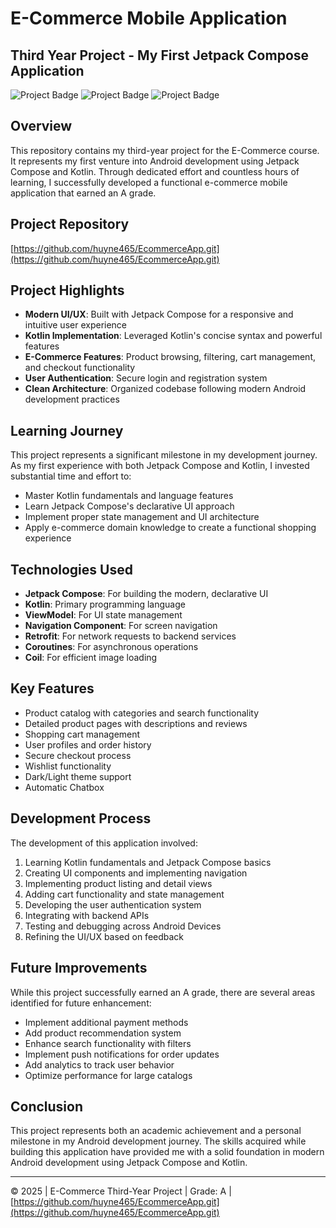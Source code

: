 # E-Commerce Mobile Application

## Third Year Project - My First Jetpack Compose Application

![Project Badge](https://img.shields.io/badge/Grade-A-brightgreen)
![Project Badge](https://img.shields.io/badge/Framework-Jetpack%20Compose-blue)
![Project Badge](https://img.shields.io/badge/Language-Kotlin-orange)

## Overview

This repository contains my third-year project for the E-Commerce course. It represents my first venture into Android development using Jetpack Compose and Kotlin. Through dedicated effort and countless hours of learning, I successfully developed a functional e-commerce mobile application that earned an A grade.

## Project Repository

[https://github.com/huyne465/EcommerceApp.git](https://github.com/huyne465/EcommerceApp.git)

## Project Highlights

- **Modern UI/UX**: Built with Jetpack Compose for a responsive and intuitive user experience
- **Kotlin Implementation**: Leveraged Kotlin's concise syntax and powerful features
- **E-Commerce Features**: Product browsing, filtering, cart management, and checkout functionality
- **User Authentication**: Secure login and registration system
- **Clean Architecture**: Organized codebase following modern Android development practices

## Learning Journey

This project represents a significant milestone in my development journey. As my first experience with both Jetpack Compose and Kotlin, I invested substantial time and effort to:

- Master Kotlin fundamentals and language features
- Learn Jetpack Compose's declarative UI approach
- Implement proper state management and UI architecture
- Apply e-commerce domain knowledge to create a functional shopping experience

## Technologies Used

- **Jetpack Compose**: For building the modern, declarative UI
- **Kotlin**: Primary programming language
- **ViewModel**: For UI state management
- **Navigation Component**: For screen navigation
- **Retrofit**: For network requests to backend services
- **Coroutines**: For asynchronous operations
- **Coil**: For efficient image loading

## Key Features

- Product catalog with categories and search functionality
- Detailed product pages with descriptions and reviews
- Shopping cart management
- User profiles and order history
- Secure checkout process
- Wishlist functionality
- Dark/Light theme support
- Automatic Chatbox

## Development Process

The development of this application involved:

1. Learning Kotlin fundamentals and Jetpack Compose basics
2. Creating UI components and implementing navigation
3. Implementing product listing and detail views
4. Adding cart functionality and state management
5. Developing the user authentication system
6. Integrating with backend APIs
7. Testing and debugging across Android Devices
8. Refining the UI/UX based on feedback

## Future Improvements

While this project successfully earned an A grade, there are several areas identified for future enhancement:

- Implement additional payment methods
- Add product recommendation system
- Enhance search functionality with filters
- Implement push notifications for order updates
- Add analytics to track user behavior
- Optimize performance for large catalogs

## Conclusion

This project represents both an academic achievement and a personal milestone in my Android development journey. The skills acquired while building this application have provided me with a solid foundation in modern Android development using Jetpack Compose and Kotlin.

---

© 2025 | E-Commerce Third-Year Project | Grade: A | [https://github.com/huyne465/EcommerceApp.git](https://github.com/huyne465/EcommerceApp.git)
